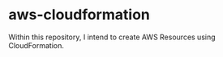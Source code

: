# aws-cloudformation
Within this repository, I intend to create AWS Resources using CloudFormation. 
